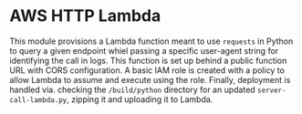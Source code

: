 # AWS HTTP Lambda

This module provisions a Lambda function meant to use `requests` in Python to query a given endpoint whiel passing a specific user-agent string for identifying the call in logs. This function is set up behind a public function URL with CORS configuration. A basic IAM role is created with a policy to allow Lambda to assume and execute using the role. Finally, deployment is handled via. checking the `/build/python` directory for an updated `server-call-lambda.py`, zipping it and uploading it to Lambda.
